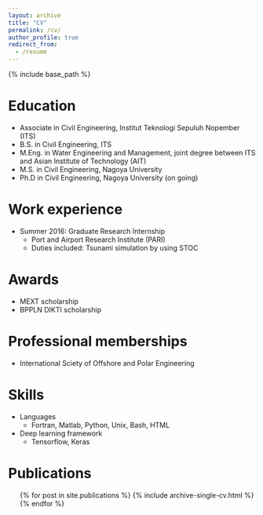 ```yaml
---
layout: archive
title: "CV"
permalink: /cv/
author_profile: true
redirect_from:
  - /resume
---
```


{% include base_path %}

Education
======
* Associate in Civil Engineering, Institut Teknologi Sepuluh Nopember (ITS)
* B.S. in Civil Engineering, ITS
* M.Eng. in Water Engineering and Management, joint degree between ITS and Asian Institute of Technology (AIT) 
* M.S. in Civil Engineering, Nagoya University
* Ph.D in Civil Engineering, Nagoya University (on going)

Work experience
======
* Summer 2016: Graduate Research Internship
  * Port and Airport Research Institute (PARI)
  * Duties included: Tsunami simulation by using STOC

Awards
======
* MEXT scholarship
* BPPLN DIKTI scholarship

Professional memberships
======
* International Sciety of Offshore and Polar Engineering

Skills
======
* Languages
  * Fortran, Matlab, Python, Unix, Bash, HTML
* Deep learning framework
  * Tensorflow, Keras

Publications
======
  <ul>{% for post in site.publications %}
    {% include archive-single-cv.html %}
  {% endfor %}</ul>

